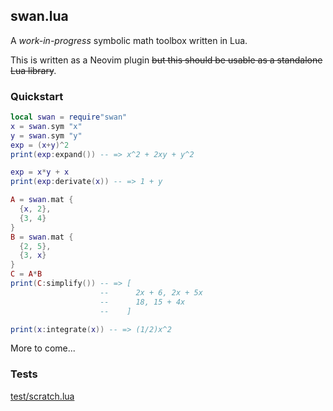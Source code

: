 ## swan.lua

A _work-in-progress_ symbolic math toolbox written in Lua.

This is written as a Neovim plugin ~~but this should be usable as a standalone
Lua library~~.

### Quickstart

```lua
local swan = require"swan"
x = swan.sym "x"
y = swan.sym "y"
exp = (x+y)^2
print(exp:expand()) -- => x^2 + 2xy + y^2

exp = x*y + x
print(exp:derivate(x)) -- => 1 + y

A = swan.mat {
  {x, 2}, 
  {3, 4}
}
B = swan.mat {
  {2, 5}, 
  {3, x}
}
C = A*B
print(C:simplify()) -- => [
                    --      2x + 6, 2x + 5x
                    --      18, 15 + 4x
                    --    ]

print(x:integrate(x)) -- => (1/2)x^2
```

More to come...

### Tests

[test/scratch.lua](https://github.com/jbyuki/swan.lua/blob/master/test/scratch.lua)
